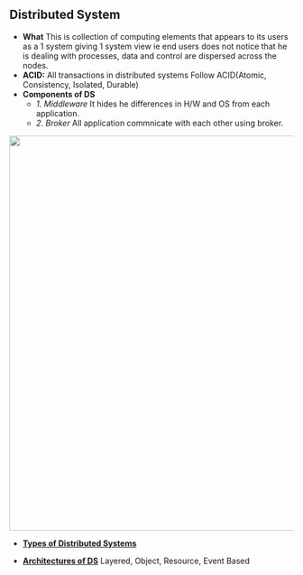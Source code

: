 ## Distributed System
- **What** This is collection of computing elements that appears to its users as a 1 system giving 1 system view ie end users does not notice that he is dealing with processes, data and control are dispersed across the nodes.
- **ACID:** All transactions in distributed systems Follow ACID(Atomic, Consistency, Isolated, Durable)
- **Components of DS**
  - *1. Middleware* It hides he differences in H/W and OS from each application.  
  - *2. Broker* All application commnicate with each other using broker. 
<img src="https://i.ibb.co/6rppPQF/distributed-system-middleware-layer.png" width=700 />

- **[Types of Distributed Systems](Types_of_distributed_Systems)**

- **[Architectures of DS](Architecture)** Layered, Object, Resource, Event Based
